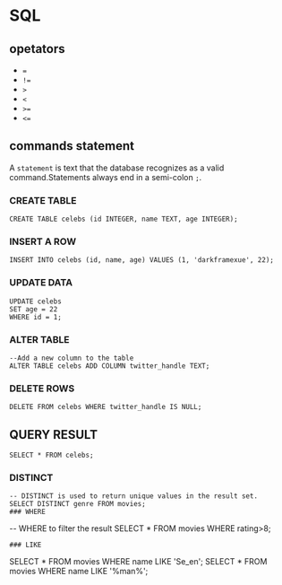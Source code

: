 # SQL

## opetators
* `=`
* `!=`
* `>`
* `<`
* `>=`
* `<=`

## commands statement 
A `statement` is text that the database recognizes as a valid command.Statements always end in a semi-colon `;`.
### CREATE TABLE
```
CREATE TABLE celebs (id INTEGER, name TEXT, age INTEGER);
```
### INSERT A ROW
```
INSERT INTO celebs (id, name, age) VALUES (1, 'darkframexue', 22);
```
### UPDATE DATA
```
UPDATE celebs 
SET age = 22
WHERE id = 1;
```
### ALTER TABLE
```
--Add a new column to the table
ALTER TABLE celebs ADD COLUMN twitter_handle TEXT;
```
### DELETE ROWS
```
DELETE FROM celebs WHERE twitter_handle IS NULL;
```

## QUERY RESULT
```
SELECT * FROM celebs;
```
### DISTINCT
```
-- DISTINCT is used to return unique values in the result set.
SELECT DISTINCT genre FROM movies;
### WHERE
```
-- WHERE to filter the result
SELECT * FROM movies WHERE rating>8;
```
### LIKE
```
SELECT * FROM movies WHERE name LIKE 'Se_en';
SELECT * FROM movies WHERE name LIKE '%man%';
```
